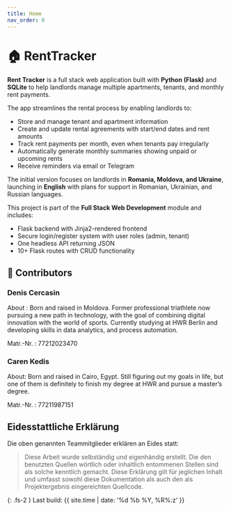 ```yaml
---
title: Home
nav_order: 0
---
```



# 🏠 RentTracker

**Rent Tracker** is a full stack web application built with **Python (Flask)** and **SQLite** to help landlords manage multiple apartments, tenants, and monthly rent payments. 

The app streamlines the rental process by enabling landlords to:
- Store and manage tenant and apartment information
- Create and update rental agreements with start/end dates and rent amounts
- Track rent payments per month, even when tenants pay irregularly
- Automatically generate monthly summaries showing unpaid or upcoming rents
- Receive reminders via email or Telegram

The initial version focuses on landlords in **Romania, Moldova, and Ukraine**, launching in **English** with plans for support in Romanian, Ukrainian, and Russian languages.

This project is part of the **Full Stack Web Development** module and includes:
- Flask backend with Jinja2-rendered frontend
- Secure login/register system with user roles (admin, tenant)
- One headless API returning JSON
- 10+ Flask routes with CRUD functionality


## 👤 Contributors

### Denis Cercasin

About : Born and raised in Moldova. Former professional triathlete now pursuing a new path in technology, with the goal of combining digital innovation with the world of sports. Currently studying at HWR Berlin and developing skills in data analytics, and process automation.

Matr.-Nr. : 77212023470 

### Caren Kedis

About: Born and raised in Cairo, Egypt. Still figuring out my goals in life, but one of them is definitely to finish my degree at HWR and pursue a master’s degree.

Matr.-Nr.
: 77211987151

## Eidesstattliche Erklärung

Die oben genannten Teammitglieder erklären an Eides statt:

> Diese Arbeit wurde selbständig und eigenhändig erstellt. Die den benutzten Quellen wörtlich oder inhaltlich entommenen Stellen sind als solche kenntlich gemacht. Diese Erklärung gilt für jeglichen Inhalt und umfasst sowohl diese Dokumentation als auch den als Projektergebnis eingereichten Quellcode.

{: .fs-2 }
Last build: {{ site.time | date: '%d %b %Y, %R%:z' }}